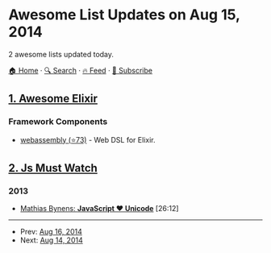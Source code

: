 # Awesome List Updates on Aug 15, 2014

2 awesome lists updated today.

[🏠 Home](/README.md) · [🔍 Search](https://test.trackawesomelist.com/search/) · [🔥 Feed](https://test.trackawesomelist.com/rss.xml) · [📮 Subscribe](https://trackawesomelist.us17.list-manage.com/subscribe?u=d2f0117aa829c83a63ec63c2f&id=36a103854c)



## [1. Awesome Elixir](/content/h4cc/awesome-elixir/README.md)

### Framework Components

*   [webassembly (⭐73)](https://github.com/herenowcoder/webassembly) - Web DSL for Elixir.

## [2. Js Must Watch](/content/bolshchikov/js-must-watch/README.md)

### 2013

*   [Mathias Bynens: **JavaScript ♥ Unicode**](https://vimeo.com/76597193) \[26:12]

---

- Prev: [Aug 16, 2014](/content/2014/08/16/README.md)
- Next: [Aug 14, 2014](/content/2014/08/14/README.md)